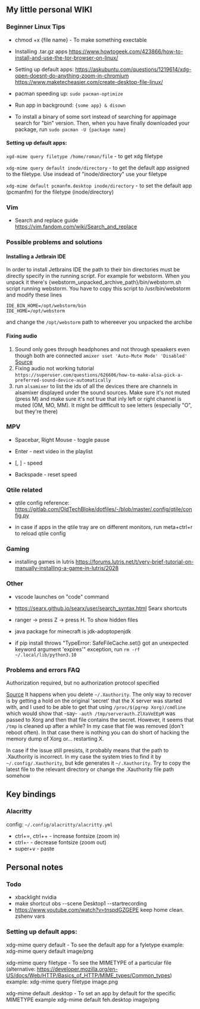 ## My little personal WIKI

### Beginner Linux Tips

- chmod +x {file name} - To make something exectable

- Installing .tar.gz apps https://www.howtogeek.com/423866/how-to-install-and-use-the-tor-browser-on-linux/

- Setting up default apps: https://askubuntu.com/questions/1219614/xdg-open-doesnt-do-anything-zoom-in-chromium https://www.maketecheasier.com/create-desktop-file-linux/

- pacman speeding up: ``` sudo pacman-optimize ```

- Run app in background: ``` {some app} & disown ```

- To install a binary of some sort instead of searching for appimage search for "bin" version. Then, when you have finally downloaded your package, run ``` sudo pacman -U {package name} ```

#### Setting up default apps:

``` xgd-mime query filetype /home/roman/file ``` - to get xdg filetype

``` xdg-mime query default inode/directory ``` - to get the default app assigned to the filetype. Use insdead of "inode/directory" use your filetype

``` xdg-mime default pcmanfm.desktop inode/directory ``` - to set the default app (pcmanfm) for the filetype (inode/directory)


### Vim

- Search and replace guide https://vim.fandom.com/wiki/Search_and_replace


### Possible problems and solutions

#### Installing a Jetbrain IDE

In order to install Jetbrains IDE the path to their bin directories must be directly specify in the running script. For example for webstorm. When you unpack it there's {webstorm_unpacked_archive_path}/bin/webstorm.sh script running webstorm. You have to copy this script to /usr/bin/webstorm and modify these lines

```
IDE_BIN_HOME=/opt/webstorm/bin
IDE_HOME=/opt/webstorm
```

and change the ``` /opt/webstorm ``` path to whereever you unpacked the archibe

#### Fixing audio

1. Sound only goes through headphones and not through speaakers even though both are connected
	`amixer sset 'Auto-Mute Mode' 'Disabled'`  [Source](https://askubuntu.com/questions/1013439/xubuntu-how-to-use-both-front-and-rear-audio-output)
2. Fixing audio not working tutorial `https://superuser.com/questions/626606/how-to-make-alsa-pick-a-preferred-sound-device-automatically`
3. run ``` alsamixer ``` to list the ids of all the devices
	there are channels in alsamixer displayed under the sound sources. Make sure it's not muted (press M) and make sure it's not true that inly left or right channel is muted (OM, MO, MM). It might be diffficult to see letters (especially "O", but they're there)

### MPV

- Spacebar, Right Mouse - toggle pause

- Enter - next video in the playlist

- [, ] - speed

- Backspade - reset speed


### Qtile related

- qtile config reference: https://gitlab.com/OldTechBloke/dotfiles/-/blob/master/.config/qtile/config.py

- in case if apps in the qtile tray are on different monitors, run meta+ctrl+r to reload qtile config


### Gaming

- installing games in lutris https://forums.lutris.net/t/very-brief-tutorial-on-manually-installing-a-game-in-lutris/2028


### Other

- vscode launches on "code" command

- https://searx.github.io/searx/user/search_syntax.html Searx shortcuts

- ranger -> press Z -> press H. To show hidden files

- java package for minecraft is jdk-adoptopenjdk

- if pip install throws "TypeError: SafeFileCache.set() got an unexpected keyword argument 'expires'" exception, run ``` rm -rf ~/.local/lib/python3.10 ```


### Problems and errors FAQ
Authorization required, but no authorization protocol specified

[Source](https://www.reddit.com/r/linux4noobs/comments/lu1plx/comment/iz26eko/?utm_source=share&utm_medium=web2x&context=3) It happens when you delete `~/.Xauthority`. The only way to recover is by getting a hold on the original 'secret' that the X server was started with, and I used to be able to get that using `/proc/$(pgrep Xorg)/cmdline` which would show that -say- `-auth /tmp/serverauth.ZlXaVeEEpM` was passed to Xorg and then that file contains the secret. However, it seems that `/tmp` is cleaned up after a while? In my case that file was removed (don't reboot often). In that case there is nothing you can do short of hacking the memory dump of Xorg or... restarting X.

In case if the issue still presists, it probably means that the path to .Xauthority is incorrect. In my case the system tries to find it by `~/.config/.Xauthority`, but kde generates it `~/.Xauthority`. Try to copy the latest file to the relevant directory or change the .Xauthority file path somehow


## Key bindings

### Alacritty

config: ``` ~/.config/alacritty/alacritty.yml  ```
 - ctrl+=, ctrl++ - increase fontsize (zoom in)
 - ctrl+- - decrease fontsize (zoom out)
 - super+v - paste


## Personal notes

### Todo
 - xbacklight nvidia
 - make shortcut obs --scene Desktop1 --startrecording
 - https://www.youtube.com/watch?v=tnspdGZGEPE keep home clean. zshenv vars



### Setting up default apps:

xdg-mime query default <MIMETYPE> - To see the default app for a fyletype
	example: xdg-mime query default image/png

xdg-mime query filetype <file name> - To see the MIMETYPE  of a particular file (alternative: https://developer.mozilla.org/en-US/docs/Web/HTTP/Basics_of_HTTP/MIME_types/Common_types) 
	example: xdg-mime query filetype image.png

xdg-mime default <app>.desktop <MIMETYPE> - To set an app by default for the specific MIMETYPE
	example xdg-mime default feh.desktop image/png
